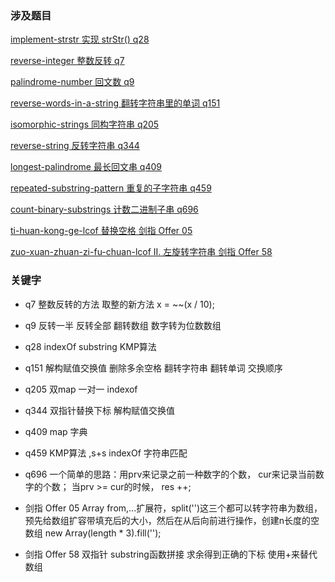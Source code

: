 ### 涉及题目


[implement-strstr 实现 strStr() q28](https://leetcode-cn.com/problems/implement-strstr/)

[reverse-integer 整数反转 q7](https://leetcode-cn.com/problems/reverse-integer/)

[palindrome-number 回文数 q9](https://leetcode-cn.com/problems/palindrome-number/)


[reverse-words-in-a-string 翻转字符串里的单词 q151](https://leetcode-cn.com/problems/reverse-words-in-a-string/)

[isomorphic-strings  同构字符串 q205](https://leetcode-cn.com/problems/isomorphic-strings/)

[reverse-string 反转字符串 q344](https://leetcode-cn.com/problems/reverse-string/)

[longest-palindrome 最长回文串 q409](https://leetcode-cn.com/problems/longest-palindrome/)

[repeated-substring-pattern 重复的子字符串 q459](https://leetcode-cn.com/problems/repeated-substring-pattern/)

[count-binary-substrings 计数二进制子串 q696](https://leetcode-cn.com/problems/count-binary-substrings/)

[ti-huan-kong-ge-lcof  替换空格 剑指 Offer 05](https://leetcode-cn.com/problems/ti-huan-kong-ge-lcof/)

[zuo-xuan-zhuan-zi-fu-chuan-lcof  II. 左旋转字符串 剑指 Offer 58](https://leetcode-cn.com/problems/zuo-xuan-zhuan-zi-fu-chuan-lcof/)












### 关键字

- q7 整数反转的方法 取整的新方法 x = ~~(x / 10);

- q9 反转一半  反转全部 翻转数组  数字转为位数数组

- q28 indexOf substring KMP算法

- q151 解构赋值交换值  删除多余空格 翻转字符串 翻转单词 交换顺序

- q205 双map 一对一  indexof 

- q344 双指针替换下标  解构赋值交换值

- q409 map 字典

- q459 KMP算法 ,s+s indexOf 字符串匹配

- q696 一个简单的思路：用prv来记录之前一种数字的个数， cur来记录当前数字的个数； 当prv >= cur的时候， res ++;

- 剑指 Offer 05 Array from,...扩展符，split('')这三个都可以转字符串为数组，预先给数组扩容带填充后的大小，然后在从后向前进行操作，创建n长度的空数组 new Array(length * 3).fill('');


- 剑指 Offer 58  双指针 substring函数拼接  求余得到正确的下标 使用+来替代数组

